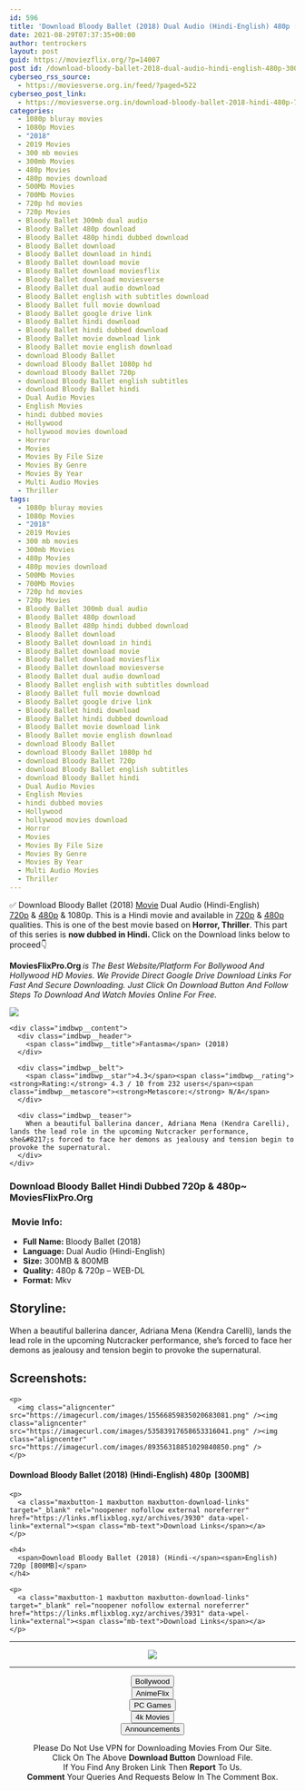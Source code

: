 ```yaml
---
id: 596
title: 'Download Bloody Ballet (2018) Dual Audio (Hindi-English) 480p [300MB] || 720p [800MB]'
date: 2021-08-29T07:37:35+00:00
author: tentrockers
layout: post
guid: https://moviezflix.org/?p=14007
post id: /download-bloody-ballet-2018-dual-audio-hindi-english-480p-300mb-720p-800mb/
cyberseo_rss_source:
  - https://moviesverse.org.in/feed/?paged=522
cyberseo_post_link:
  - https://moviesverse.org.in/download-bloody-ballet-2018-hindi-480p-720p/
categories:
  - 1080p bluray movies
  - 1080p Movies
  - "2018"
  - 2019 Movies
  - 300 mb movies
  - 300mb Movies
  - 480p Movies
  - 480p movies download
  - 500Mb Movies
  - 700Mb Movies
  - 720p hd movies
  - 720p Movies
  - Bloody Ballet 300mb dual audio
  - Bloody Ballet 480p download
  - Bloody Ballet 480p hindi dubbed download
  - Bloody Ballet download
  - Bloody Ballet download in hindi
  - Bloody Ballet download movie
  - Bloody Ballet download moviesflix
  - Bloody Ballet download moviesverse
  - Bloody Ballet dual audio download
  - Bloody Ballet english with subtitles download
  - Bloody Ballet full movie download
  - Bloody Ballet google drive link
  - Bloody Ballet hindi download
  - Bloody Ballet hindi dubbed download
  - Bloody Ballet movie download link
  - Bloody Ballet movie english download
  - download Bloody Ballet
  - download Bloody Ballet 1080p hd
  - download Bloody Ballet 720p
  - download Bloody Ballet english subtitles
  - download Bloody Ballet hindi
  - Dual Audio Movies
  - English Movies
  - hindi dubbed movies
  - Hollywood
  - hollywood movies download
  - Horror
  - Movies
  - Movies By File Size
  - Movies By Genre
  - Movies By Year
  - Multi Audio Movies
  - Thriller
tags:
  - 1080p bluray movies
  - 1080p Movies
  - "2018"
  - 2019 Movies
  - 300 mb movies
  - 300mb Movies
  - 480p Movies
  - 480p movies download
  - 500Mb Movies
  - 700Mb Movies
  - 720p hd movies
  - 720p Movies
  - Bloody Ballet 300mb dual audio
  - Bloody Ballet 480p download
  - Bloody Ballet 480p hindi dubbed download
  - Bloody Ballet download
  - Bloody Ballet download in hindi
  - Bloody Ballet download movie
  - Bloody Ballet download moviesflix
  - Bloody Ballet download moviesverse
  - Bloody Ballet dual audio download
  - Bloody Ballet english with subtitles download
  - Bloody Ballet full movie download
  - Bloody Ballet google drive link
  - Bloody Ballet hindi download
  - Bloody Ballet hindi dubbed download
  - Bloody Ballet movie download link
  - Bloody Ballet movie english download
  - download Bloody Ballet
  - download Bloody Ballet 1080p hd
  - download Bloody Ballet 720p
  - download Bloody Ballet english subtitles
  - download Bloody Ballet hindi
  - Dual Audio Movies
  - English Movies
  - hindi dubbed movies
  - Hollywood
  - hollywood movies download
  - Horror
  - Movies
  - Movies By File Size
  - Movies By Genre
  - Movies By Year
  - Multi Audio Movies
  - Thriller
---
```

<div class="thecontent clearfix">
  <p>
    ✅ Download Bloody Ballet (2018) <a href="https://moviesverse.org.in/category/movies/" data-wpel-link="internal">Movie</a> Dual Audio (Hindi-English) <a href="https://moviesverse.org.in/720p-movies/" data-wpel-link="internal">720p</a>&nbsp;&&nbsp;<a href="https://moviesverse.org.in/480p-movies/" data-wpel-link="internal">480p</a> & 1080p. This is a Hindi movie and available in <a href="https://moviesverse.org.in/720p-movies/" data-wpel-link="internal">720p</a>&nbsp;&&nbsp;<a href="https://moviesverse.org.in/480p-movies/" data-wpel-link="internal">480p</a> qualities. This is one of the best movie based on <strong>Horror, Thriller</strong>. This part of this series is <strong>now dubbed in <span>Hindi.&nbsp;</span></strong><span>Click on the Download links below to proceed👇</span>
  </p>
  
  <p>
    <strong><span>MoviesFlixPro.Org&nbsp;</span></strong><em>is The Best Website/Platform For Bollywood And Hollywood HD Movies. We Provide Direct Google Drive Download Links For Fast And Secure Downloading. Just Click On Download Button And Follow Steps To&nbsp;Download And Watch Movies Online For Free.</em>
  </p>
  
  <div class="imdbwp imdbwp--movie dark">
    <div class="imdbwp__thumb">
      <a class="imdbwp__link" target="_blank" title="Fantasma" href="https://www.imdb.com/title/tt4729642/" rel="nofollow external noopener noreferrer" data-wpel-link="external"><img class="imdbwp__img" src="https://m.media-amazon.com/images/M/MV5BNTViOWM5MDAtYTNkYS00YjZjLTkwY2UtYTVmMzE1YjgyNzgyXkEyXkFqcGdeQXVyNDQyMDM4OTc@._V1_SX300.jpg" /></a>
    </div>
    
    <div class="imdbwp__content">
      <div class="imdbwp__header">
        <span class="imdbwp__title">Fantasma</span> (2018)
      </div>
      
      <div class="imdbwp__belt">
        <span class="imdbwp__star">4.3</span><span class="imdbwp__rating"><strong>Rating:</strong> 4.3 / 10 from 232 users</span><span class="imdbwp__metascore"><strong>Metascore:</strong> N/A</span>
      </div>
      
      <div class="imdbwp__teaser">
        When a beautiful ballerina dancer, Adriana Mena (Kendra Carelli), lands the lead role in the upcoming Nutcracker performance, she&#8217;s forced to face her demons as jealousy and tension begin to provoke the supernatural.
      </div>
    </div>
  </div>
  
  <h3>
    <span>Download Bloody Ballet Hindi Dubbed 720p & 480p~ MoviesFlixPro.Org</span>
  </h3>
  
  <h3>
    <span>&nbsp;Movie Info:&nbsp;</span>
  </h3>
  
  <ul>
    <li>
      <strong>Full Name: </strong>Bloody Ballet (2018)
    </li>
    <li>
      <strong>Language:</strong> Dual Audio (Hindi-English)
    </li>
    <li>
      <strong>Size:</strong> 300MB & 800MB
    </li>
    <li>
      <strong>Quality:</strong> 480p & 720p – WEB-DL
    </li>
    <li>
      <strong>Format:</strong>&nbsp;Mkv
    </li>
  </ul>
  
  <h2>
    <span>Storyline:</span>
  </h2>
  
  <p>
    When a beautiful ballerina dancer, Adriana Mena (Kendra Carelli), lands the lead role in the upcoming Nutcracker performance, she’s forced to face her demons as jealousy and tension begin to provoke the supernatural.
  </p>
  
  <div class="summary_text">
    <h2>
      <span>Screenshots:</span>
    </h2>
    
    <p>
      <img class="aligncenter" src="https://imagecurl.com/images/15566859835020683081.png" /><img class="aligncenter" src="https://imagecurl.com/images/53583917658653316041.png" /><img class="aligncenter" src="https://imagecurl.com/images/89356318851029840850.png" />
    </p>
  </div>
  
  <div class="inline canwrap">
    <h4>
      <span>Download Bloody Ballet (2018) (Hindi-English) </span><span>480p&nbsp; [300MB]</span>
    </h4>
    
    <p>
      <a class="maxbutton-1 maxbutton maxbutton-download-links" target="_blank" rel="noopener nofollow external noreferrer" href="https://links.mflixblog.xyz/archives/3930" data-wpel-link="external"><span class="mb-text">Download Links</span></a>
    </p>
    
    <h4>
      <span>Download Bloody Ballet (2018) (Hindi-</span><span>English) 720p [800MB]</span>
    </h4>
    
    <p>
      <a class="maxbutton-1 maxbutton maxbutton-download-links" target="_blank" rel="noopener nofollow external noreferrer" href="https://links.mflixblog.xyz/archives/3931" data-wpel-link="external"><span class="mb-text">Download Links</span></a>
    </p>
  </div>
</div>

<center>
  </p> 
  
  <hr />
  
  <p>
    <a href="http://gdrivepro.xyz/join.php" data-wpel-link="external" target="_blank" rel="nofollow external noopener noreferrer"><img src="https://i.imgur.com/FhMdWdW.png" /></a>
  </p>
  
  <hr />
  
  <p>
    <a href="https://dogemovies.xyz" target="_blank" data-wpel-link="external" rel="nofollow external noopener noreferrer"><button class="button button5">Bollywood</button></a><br /> <a href="https://animeflix.in" target="_blank" data-wpel-link="external" rel="nofollow external noopener noreferrer"><button class="button button5">AnimeFlix</button></a><br /> <a href="https://gamesflix.net/" target="_blank" data-wpel-link="external" rel="nofollow external noopener noreferrer"><button class="button button5">PC Games</button></a><br /> <a href="https://uhdmovies.in" target="_blank" data-wpel-link="external" rel="nofollow external noopener noreferrer"><button class="button button5">4k Movies</button></a><br /> <a href="https://moviesverse.org.in/announcements/" target="_blank" data-wpel-link="internal" rel="noopener"><button class="button button5">Announcements</button></a>
  </p>
  
  <div class="alert alert-danger">
    Please Do Not Use VPN for Downloading Movies From Our Site.
  </div>
  
  <div class="alert alert-success">
    Click On The Above <strong>Download Button</strong> Download File.
  </div>
  
  <div class="alert alert-warning">
    If You Find Any Broken Link Then <strong>Report</strong> To Us.
  </div>
  
  <div class="alert alert-info">
    <strong>Comment</strong> Your Queries And Requests Below In The Comment Box.
  </div>
  
  <p>
    </center>
  </p>